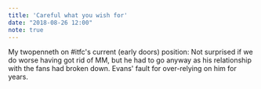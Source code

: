 ```yaml
---
title: 'Careful what you wish for'
date: "2018-08-26 12:00"
note: true
---
```


My twopenneth on #itfc's current (early doors) position: Not surprised if we do worse having got rid of MM, but he had to go anyway as his relationship with the fans had broken down. Evans' fault for over-relying on him for years.
